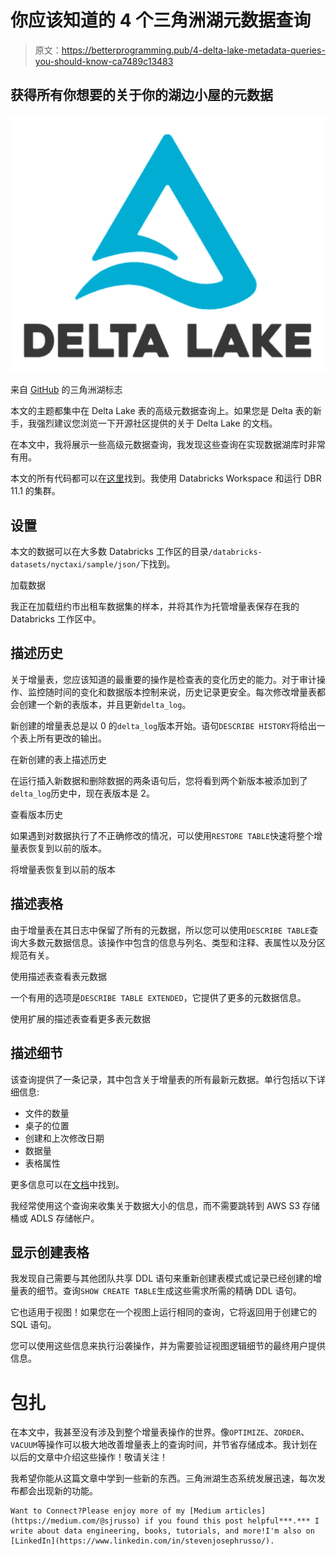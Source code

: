 # 你应该知道的 4 个三角洲湖元数据查询

> 原文：<https://betterprogramming.pub/4-delta-lake-metadata-queries-you-should-know-ca7489c13483>

## 获得所有你想要的关于你的湖边小屋的元数据

![](img/a3adae768efd2c5099ed2ea9e5830b00.png)

来自 [GitHub](https://github.com/delta-io/delta) 的三角洲湖标志

本文的主题都集中在 Delta Lake 表的高级元数据查询上。如果您是 Delta 表的新手，我强烈建议您浏览一下开源社区提供的关于 Delta Lake 的文档。

在本文中，我将展示一些高级元数据查询，我发现这些查询在实现数据湖库时非常有用。

本文的所有代码都可以在[这里](https://github.com/sjrusso8/delta-tables-metadata-queries)找到。我使用 Databricks Workspace 和运行 DBR 11.1 的集群。

## 设置

本文的数据可以在大多数 Databricks 工作区的目录`/databricks-datasets/nyctaxi/sample/json/`下找到。

加载数据

我正在加载纽约市出租车数据集的样本，并将其作为托管增量表保存在我的 Databricks 工作区中。

## 描述历史

关于增量表，您应该知道的最重要的操作是检查表的变化历史的能力。对于审计操作、监控随时间的变化和数据版本控制来说，历史记录更安全。每次修改增量表都会创建一个新的表版本，并且更新`delta_log`。

新创建的增量表总是以 0 的`delta_log`版本开始。语句`DESCRIBE HISTORY`将给出一个表上所有更改的输出。

在新创建的表上描述历史

在运行插入新数据和删除数据的两条语句后，您将看到两个新版本被添加到了`delta_log`历史中，现在表版本是 2。

查看版本历史

如果遇到对数据执行了不正确修改的情况，可以使用`RESTORE TABLE`快速将整个增量表恢复到以前的版本。

将增量表恢复到以前的版本

## 描述表格

由于增量表在其日志中保留了所有的元数据，所以您可以使用`DESCRIBE TABLE`查询大多数元数据信息。该操作中包含的信息与列名、类型和注释、表属性以及分区规范有关。

使用描述表查看表元数据

一个有用的选项是`DESCRIBE TABLE EXTENDED`，它提供了更多的元数据信息。

使用扩展的描述表查看更多表元数据

## 描述细节

该查询提供了一条记录，其中包含关于增量表的所有最新元数据。单行包括以下详细信息:

*   文件的数量
*   桌子的位置
*   创建和上次修改日期
*   数据量
*   表格属性

更多信息可以在[文档](https://docs.delta.io/latest/delta-utility.html#detail-schema)中找到。

我经常使用这个查询来收集关于数据大小的信息，而不需要跳转到 AWS S3 存储桶或 ADLS 存储帐户。

## 显示创建表格

我发现自己需要与其他团队共享 DDL 语句来重新创建表模式或记录已经创建的增量表的细节。查询`SHOW CREATE TABLE`生成这些需求所需的精确 DDL 语句。

它也适用于视图！如果您在一个视图上运行相同的查询，它将返回用于创建它的 SQL 语句。

您可以使用这些信息来执行沿袭操作，并为需要验证视图逻辑细节的最终用户提供信息。

# 包扎

在本文中，我甚至没有涉及到整个增量表操作的世界。像`OPTIMIZE`、`ZORDER`、`VACUUM`等操作可以极大地改善增量表上的查询时间，并节省存储成本。我计划在以后的文章中介绍这些操作！敬请关注！

我希望你能从这篇文章中学到一些新的东西。三角洲湖生态系统发展迅速，每次发布都会出现新的功能。

```
Want to Connect?Please enjoy more of my [Medium articles](https://medium.com/@sjrusso) if you found this post helpful***.*** I write about data engineering, books, tutorials, and more!I'm also on [LinkedIn](https://www.linkedin.com/in/stevenjosephrusso/).
```